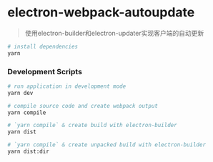 # electron-webpack-autoupdate
> 使用electron-builder和electron-updater实现客户端的自动更新

```bash
# install dependencies
yarn
```

### Development Scripts

```bash
# run application in development mode
yarn dev

# compile source code and create webpack output
yarn compile

# `yarn compile` & create build with electron-builder
yarn dist

# `yarn compile` & create unpacked build with electron-builder
yarn dist:dir
```
